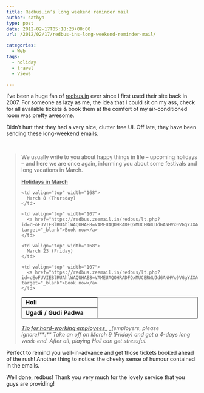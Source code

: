 ```yaml
---
title: Redbus.in’s long weekend reminder mail
author: sathya
type: post
date: 2012-02-17T05:18:23+00:00
url: /2012/02/17/redbus-ins-long-weekend-reminder-mail/

categories:
  - Web
tags:
  - holiday
  - travel
  - Views

---
```

I&#8217;ve been a huge fan of [redbus.in][1] ever since I first used their site back in 2007. For someone as lazy as me, the idea that I could sit on my ass, check for all available tickets & book them at the comfort of my air-conditioned room was pretty awesome.

Didn&#8217;t hurt that they had a very nice, clutter free UI. Off late, they have been sending these long-weekend emails.

&nbsp;

> We usually write to you about happy things in life – upcoming holidays – and here we are once again, informing you about some festivals and long vacations in March.
> 
> **<span style="text-decoration: underline;">Holidays in March</span>**
> 
> <table border="1" cellspacing="0" cellpadding="0">
>   <tr>
>     <td valign="top" width="181">
>       <strong>Holi</strong>
>     </td>
>     
>     <td valign="top" width="168">
>       March 8 (Thursday)
>     </td>
>     
>     <td valign="top" width="107">
>       <a href="https://redbus.zeemail.in/redbus/lt.php?id=cEoFUVIEBlRUAhlWAQUHAE8=VAMEUAQOHRADFQxMUCERWUJdGANHVx0VGgYJXA==" target="_blank">Book now</a>
>     </td>
>   </tr>
>   
>   <tr>
>     <td valign="top" width="181">
>       <strong>Ugadi / Gudi Padwa</strong>
>     </td>
>     
>     <td valign="top" width="168">
>       March 23 (Friday)
>     </td>
>     
>     <td valign="top" width="107">
>       <a href="https://redbus.zeemail.in/redbus/lt.php?id=cEoFUVIEBlRUAhlWAQUHAE8=VAMEUAQOHRADFQxMUCERWUJdGANHVx0VGgYJXA==" target="_blank">Book now</a>
>     </td>
>   </tr>
> </table>
> 
> **_<span style="text-decoration: underline;">Tip for hard-working employees</span>_**_ __(employers, please ignore)_**_:_**_ Take an off on March 9 (Friday) and get a 4-days long week-end. After all, playing Holi can get stressful._

Perfect to remind you well-in-advance and get those tickets booked ahead of the rush! Another thing to notice: the cheeky sense of humour contained in the emails.

Well done, redbus! Thank you very much for the lovely service that you guys are providing!

 [1]: https://redbus.in
